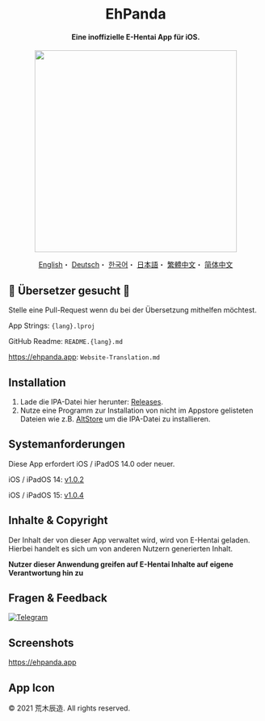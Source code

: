 <h1 align="center">EhPanda</h1>

<h4 align="center">Eine inoffizielle E-Hentai App für iOS.</h4>

<p align="center">
<img src="https://user-images.githubusercontent.com/31207151/105609404-0acbff00-5de4-11eb-9e88-f3c6e0ba9d44.png" width="400"></img>
</p>

<p align="center">
  <a href="/README.md">English</a>・
  <a href="/README.de.md">Deutsch</a>・
  <a href="/README.ko.md">한국어</a>・
  <a href="/README.jpn.md">日本語</a>・
  <a href="/README.cht.md">繁體中文</a>・
  <a href="/README.chs.md">简体中文</a>
</p>

## 📢 Übersetzer gesucht 📢
Stelle eine Pull-Request wenn du bei der Übersetzung mithelfen möchtest.

App Strings: `{lang}.lproj`

GitHub Readme: `README.{lang}.md`

https://ehpanda.app: `Website-Translation.md`

## Installation
1. Lade die IPA-Datei hier herunter: [Releases](https://github.com/arakitatsuzou/EhPanda/releases).
2. Nutze eine Programm zur Installation von nicht im Appstore gelisteten Dateien wie z.B. [AltStore](https://altstore.io) um die IPA-Datei zu installieren.

## Systemanforderungen
Diese App erfordert iOS / iPadOS 14.0 oder neuer.

iOS / iPadOS 14: [v1.0.2](https://github.com/tatsuz0u/EhPanda/releases/tag/v1.0.2_b50)

iOS / iPadOS 15: [v1.0.4](https://github.com/tatsuz0u/EhPanda/releases/latest)

## Inhalte & Copyright
Der Inhalt der von dieser App verwaltet wird, wird von E-Hentai geladen. Hierbei handelt es sich um von anderen Nutzern generierten Inhalt.

**Nutzer dieser Anwendung greifen auf E-Hentai Inhalte auf eigene Verantwortung hin zu**

## Fragen & Feedback
[![Telegram](https://img.shields.io/badge/chat-Telegram-blue.svg)](https://t.me/ehpanda)

## Screenshots
https://ehpanda.app

## App Icon
© 2021 荒木辰造. All rights reserved.
